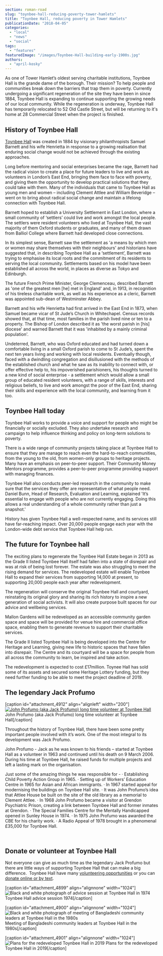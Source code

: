 ```yaml
---
section: roman-road
slug: "toynbee-hall-reducing-poverty-tower-hamlets"
title: "Toynbee Hall, reducing poverty in Tower Hamlets"
publicationDate: "2018-04-05"
categories: 
  - "local"
  - "news"
  - "social"
tags: 
  - "features"
featuredImage: "/images/Toynbee-Hall-building-early-1900s.jpg"
authors: 
  - "april-kosky"
---
```


As one of Tower Hamlet’s oldest serving charitable institutions, Toynbee Hall is the grande dame of the borough. Their mission? To help people and communities break down the barriers that trap them in poverty. Currently undergoing a significant regeneration of the site they have been in since 1884, Toynbee Hall is expanding to continue supporting the growing needs of our local community. While the regeneration is underway, Toynbee Hall has temporarily relocated to 52 Old Castle Street, but will be returning to it's home at 28 Commercial Street when the project is finished.

## History of Toynbee Hall

[Toynbee Hall](https://www.toynbeehall.org.uk) was created in 1884 by visionary philanthropists Samuel Barnett and his wife Henrietta in response to a growing realisation that enduring social change would not be achieved through the existing approaches.

Long before mentoring and social enterprises became the rage, Barnett had the radical vision to create a place for future leaders to live and work as volunteers in London’s East End, bringing them face to face with poverty, and giving them the opportunity to develop practical solutions that they could take with them. Many of the individuals that came to Toynbee Hall as young men and women – including Clement Attlee and William Beveridge – went on to bring about radical social change and maintain a lifelong connection with Toynbee Hall.

Barnett hoped to establish a University Settlement in East London, where a small community of ‘settlers’ could live and work amongst the local people. The settlers were resident volunteers who lived at Toynbee Hall, the vast majority of them Oxford students or graduates, and many of them drawn from Balliol College where Barnett had developed close connections.

In its simplest sense, Barnett saw the settlement as 'a means by which men or women may share themselves with their neighbours' and historians have suggested that, in describing Toynbee Hall as a ‘settlement’, Barnett was trying to emphasise its local roots and the commitment of its residents to serving the local community. Settlements based on his model have been established all across the world, in places as diverse as Tokyo and Edinburgh.

The future French Prime Minister, George Clemenceau, described Barnett as 'one of the greatest men \[he\] met in England' and, in 1913, in recognition of his tireless charitable work, as well as his experience as a cleric, Barnett was appointed sub-dean of Westminster Abbey.

Barnett and his wife Henrietta had first arrived in the East End in 1873, when Samuel became vicar of St Jude’s Church in Whitechapel. Census records showed that, at that time, most families in the parish lived nine or ten to a property. The Bishop of London described it as 'the worst parish in \[his\] diocese' and warned Barnett that it was 'inhabited by a mainly criminal population'.

Undeterred, Barnett, who was Oxford educated and had turned down a comfortable living in a small Oxford parish to come to St Jude’s, spent the next ten years living and working with local residents. Eventually though, faced with a dwindling congregation and disillusioned with the methods of the established church and what he saw as its inability to connect with, or offer effective help to, his impoverished parishioners, his thoughts turned to a new kind of social enterprise - a settlement which would allow a small group of educated resident volunteers, with a range of skills, interests and religious beliefs, to live and work amongst the poor of the East End, sharing their skills and experience with the local community, and learning from it too.

## Toynbee Hall today

Toynbee Hall works to provide a voice and support for people who might be financially or socially excluded. They also undertake research and campaign to help influence thinking and policy on long-term solutions to poverty.

There is a wide range of community projects taking place at Toynbee Hall to ensure that they are manage to reach even the hard-to-reach communities, from the young to the old, from women-only groups to heritage projects. Many have an emphasis on peer-to-peer support. Their Community Money Mentors programme, provides a peer-to-peer programme providing support with managing finances.

Toynbee Hall also conducts peer-led research in the community to make sure that the services they offer are representative of what people need. Daniel Bunn, Head of Research, Evaluation and Learning, explained 'It’s essential to engage with people who are not currently engaging. Doing this allows a real understanding of a whole community rather than just a snapshot.'

History has given Toynbee Hall a well-respected name, and its services still have far-reaching impact. Over 20,000 people engage each year with the London-wide debt service that Toynbee Hall help run.

## The future for Toynbee hall

The exciting plans to regenerate the Toynbee Hall Estate began in 2013 as the Grade II listed Toynbee Hall itself had fallen into a state of disrepair and was at risk of being lost forever. The estate was also struggling to meet the rising demand for services. The redeveloped estate will enable Toynbee Hall to expand their services from supporting 14,000 at present, to supporting 20,000 people each year after redevelopment.

The regeneration will conserve the original Toynbee Hall and courtyard, reinstating its original glory and sharing its rich history to inspire a new generation of social activists. It will also create purpose built spaces for our advice and wellbeing services.

Mallon Gardens will be redeveloped as an accessible community garden space and space will be provided for venue hire and commercial office space, enabling them to generate revenue to support their charitable services.

The Grade II listed Toynbee Hall is being developed into the Centre for Heritage and Learning, giving new life to historic spaces that have fallen into disrepair. The Centre and its courtyard will be a space for people from all across the community to learn, be inspired and take action.

The redevelopment is expected to cost £17million. Toynee Hall has sold some of its assets and secured some Heritage Lottery funding, but they need further funding to be able to meet the project deadline of 2019.

## The legendary Jack Profumo

\[caption id="attachment\_4912" align="alignleft" width="200"\][![John Profumo (aka Jack Profumo) long time volunteer at Toynbee Hall](/images/John-Profumo-Toynbee-Hall-200x200.jpg)](https://romanroadlondon.com/wp-content/uploads/2018/04/John-Profumo-Toynbee-Hall.jpg) John Profumo (aka Jack Profumo) long time volunteer at Toynbee Hall\[/caption\]

Throughout the history of Toynbee Hall, there have been some pretty important people involved with it’s work. One of the most integral to its development was Jack Profumo.

John Profumo - Jack as he was known to his friends – started at Toynbee Hall as a volunteer in 1963 and continued until his death on 9 March 2006. During his time at Toynbee Hall, he raised funds for multiple projects and left a lasting mark on the organisation.

Just some of the amazing things he was responsible for - · Establishing Child Poverty Action Group in 1965. · Setting up of Workers’ Education Centre in 1965 for Asian and African immigrants. · In 1967 started appeal for modernising the buildings on Toynbee Hall site. · It was John Profumo’s idea that Attlee House be built on the site of the old library as a memorial to Clement Attlee. · In 1968 John Profumo became a visitor at Grendon Psychiatric Prison, creating a link between Toynbee Hall and former inmates at Grendon. · The Special Families Centre for the Mentally Handicapped opened in Sunley House in 1974. · In 1975 John Profumo was awarded the CBE for his charity work. · A Radio Appeal of 1978 brought in a phenomenal £35,000 for Toynbee Hall.

 

## Donate or volunteer at Toynbee Hall

Not everyone can give as much time as the legendary Jack Profumo but there are little ways of supporting Toynbee Hall that can make a big difference.  Toynbee Hall have many [volunteering opportunities](https://www.toynbeehall.org.uk/get-involved-volunteer-54) or you can [donate online or by text](https://www.toynbeehall.org.uk/donate).

\[caption id="attachment\_4899" align="alignnone" width="1024"\]![Black and white photograph of advice session at Toynbee Hall in 1974](/images/Toynbee-Hall-advice-session-1974-1024x933.jpg) Toynbee Hall advice session 1974\[/caption\]

\[caption id="attachment\_4900" align="alignnone" width="1024"\]![Black and white photograph of meeting of Bangladeshi community leaders at Toynbee Hall in the 1980s](/images/Toynbee-Hall-meeting-of-Bangladeshi-community-leaders-1980s-1024x762.jpg) Meeting of Bangladeshi community leaders at Toynbee Hall in the 1980s\[/caption\]

\[caption id="attachment\_4901" align="alignnone" width="1024"\]![Plans for the redeveloped Toynbee Hall in 2019](/images/Redevelpoed-Toynbee-Hall-2019-1024x439.jpg) Plans for the redeveloped Toynbee Hall in 2019\[/caption\]
